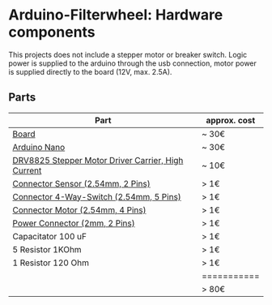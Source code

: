 Arduino-Filterwheel: Hardware components
========================================

This projects does not include a stepper motor or breaker switch.
Logic power is supplied to the arduino through the usb connection,
motor power is supplied directly to the board (12V, max. 2.5A).

Parts
-----

| Part                                                            | approx. cost |
|-----------------------------------------------------------------|--------------|
| [Board][board]                                                  | ~ 30€        |
| [Arduino Nano](nano)                                            | ~ 30€        |
| [DRV8825 Stepper Motor Driver Carrier, High Current](stepper)   | ~ 10€        |
| [Connector Sensor (2.54mm, 2 Pins)](stift)                      | > 1€         |
| [Connector 4-Way-Switch (2.54mm, 5 Pins)](stift)                | > 1€         |
| [Connector Motor (2.54mm, 4 Pins)](stift)                       | > 1€         |
| [Power Connector (2mm, 2 Pins)](power)                          | > 1€         |
| Capacitator 100 uF                                              | > 1€         |
| 5 Resistor 1KOhm                                                | > 1€         |
| 1 Resistor 120 Ohm                                              | > 1€         |
|                                                                 | ===========  |
|                                                                 | > 80€        |


[board]: http://fritzing.org/projects/arduino-stepper-motor-controller
[nano]: https://www.arduino.cc/en/Main/ArduinoBoardNano
[stepper]: https://www.pololu.com/product/2133
[stift]:http://katalog.we-online.de/de/em/619_0xx_111_21
[power]:http://www.conrad.de/ce/de/product/740197/Stiftleiste-gewinkelt-RM-20-mm-Serie-PH-Pole-2-S2B-PH-K-S-LFSN-JST-Inhalt-1-St
